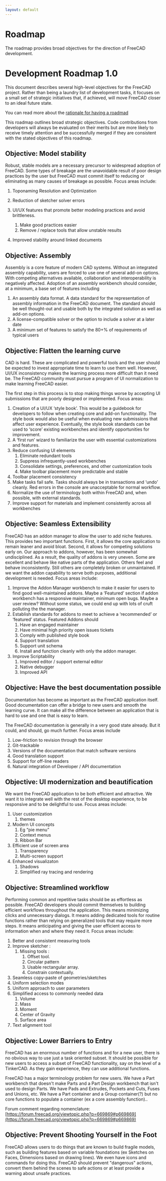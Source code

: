 ```yaml
---
layout: default
---
```


# Roadmap

The roadmap provides broad objectives for the direction of FreeCAD development.

# Development Roadmap 1.0

This document describes several high-level objectives for the FreeCAD project.  Rather than being a laundry list of development tasks, it focuses on a small set of strategic initiatives that, if achieved, will move FreeCAD closer to an ideal future state.

You can read more about the [rationale for having a roadmad](rationale.md)

This roadmap outlines broad strategic objectives. Code contributions from developers will always be evaluated on their merits but are more likely to receive timely attention and be successfully merged if they are consistent with the stated objectives of this roadmap.

## Objective: Model stability

Robust, stable models are a necessary precursor to widespread adoption of FreeCAD.  Some types of breakage are the unavoidable result of poor design practices by the user but FreeCAD must commit itself to reducing or eliminating as many causes of breakage as possible. Focus areas include:

1. Toponaming Resolution and Optimization
2. Reduction of sketcher solver errors
3. UI/UX features that promote better modeling practices and avoid brittleness.

    1. Make good practices easier
    2. Remove / replace tools that allow unstable results
4. Improved stability around linked documents

## Objective:  Assembly

Assembly is a core feature of modern CAD systems.  Without an integrated assembly capability, users are forced to use one of several add-on options.  With competing alternatives available, collaboration and interoperability is negatively affected.  Adoption of an assembly workbench should consider, at a minimum, a base set of features including

1. An assembly data format.  A data standard for the representation of assembly information in the FreeCAD document.  The standard should be well thought-out and usable both by the integrated solution as well as add-on options.
2. A license-compatible solver or the option to include a solver at a later date
3. A minimum set of features to satisfy the 80+% of requirements of typical users

## Objective: Flatten the learning curve

CAD is hard.  These are complicated and powerful tools and the user should be expected to invest appropriate time to learn to use them well.  However, UI/UX inconsistency makes the learning process more difficult than it need be.  The FreeCAD community must pursue a program of UI normalization to make learning FreeCAD easier.  

The first step in this process is to stop making things worse by accepting UI submissions that are poorly designed or implemented.  Focus areas:

1. Creation of a UI/UX ‘style book’.  This would be a guidebook for developers to follow when creating core and add-on functionality.  The style book would also be useful when evaluating new submissions that affect user experience.  Eventually, the style book standards can be used to ‘score’ existing workbenches and identify opportunities for improvement. 
2. A ‘first run’ wizard to familiarize the user with essential customizations and features.
3. Reduce confusing UI elements
    1. Eliminate redundant tools
    2. Suppress infrequently-used workbenches
    3. Consolidate settings, preferences, and other customization tools
    4. Make toolbar placement more predictable and stable
4. Toolbar placement consistency
5. Make tasks fail safe.  Tasks should always be in transactions and ‘undo’ cleanly. Red errors in the console are unacceptable for normal workflow.
6. Normalize the use of terminology both within FreeCAD and, when possible, with external standards.
7. Improve support for materials and implement consistently across all workbenches

## Objective:  Seamless Extensibility

FreeCAD has an addon manager to allow the user to add niche features.  This provides two important functions.  First, it allows the core application to remain leaner and avoid bloat. Second, it allows for competing solutions early on.  Our approach to addons, however, has been somewhat undisciplined.  As a result, the quality of addons is very uneven.  Some are excellent and behave like native parts of the application.  Others feel and behave inconsistently.  Still others are completely broken or unmaintained.  If we want the addon capability to serve both purposes, additional development is needed.  Focus areas include:

1. Improve the Addon Manager workbench to make it easier for users to find good well-maintained addons.  Maybe a ‘Featured’ section if addon workbench has a responsive maintainer, minimum open bugs.   Maybe a user review?  Without some status, we could end up with lots of cruft polluting the the manager.
2. Establish standards for addons to meet to achieve a ‘recommended’ or ‘featured’ status. Featured Addons should 
    1. Have an engaged maintainer
    2. Have minimal high priority open issues tickets
    3. Comply with published style book
    4. Support translation
    5. Support unit schema
    6. Install and function cleanly with only the addon manager.
3. Improve Scriptability
    1. Improved editor / support external editor
    2. Native debugger
    3. Improved API

## Objective:  Have the best documentation possible

Documentation has become as important as the FreeCAD application itself. Good documentation can offer a bridge to new users and smooth the learning curve. It can make all the difference between an application that is hard to use and one that is easy to learn.

The FreeCAD documentation is generally in a very good state already. But it could, and should, go much further.  Focus areas include

1. Low-friction to revision through the browser
2. Git-trackable
3. Versions of the documentation that match software versions
4. Good translation support
5. Support for off-line readers
6. Natural integration of Developer / API documentation

## Objective: UI modernization and beautification

We want the FreeCAD application to be both efficient and attractive.  We want it to integrate well with the rest of the desktop experience, to be responsive and to be delightful to use. Focus areas include:

1. User customization 
    1. themes
2. Modern UI concepts
    1. Eg “pie menu”
    2. Context menus
    3. Ribbon Bar
3. Efficient use of screen area
    1. Transparency
    2. Multi-screen support
4. Enhanced visualizaton
    1. Shadows
    2. Simplified ray tracing and rendering

## Objective: Streamlined workflow

Performing common and repetitive tasks should be as effortless as possible.  FreeCAD developers should commit themselves to building efficient workflows throughout the application.  This means minimizing clicks and unnecessary dialogs.  It means adding dedicated tools for routine functions rather than relying on generalized tools that may require more steps. It means anticipating and giving the user efficient access to information when and where they need it.  Focus areas include:

1. Better and consistent measuring tools
2. Improve sketcher : 
    1. Missing tools : 
        1. Offset tool.
        2. Circular pattern
        3. Usable rectangular array.
        4. Constrain contextually.
3. Seamless copy-paste of geometries/sketches
4. Uniform selection modes
5. Uniform approach to user parameters
6. Simplified access to commonly needed data
    1. Volume
    2. Mass
    3. Moment
    4. Center of Gravity
    5. Surface area
7. Text alignment tool

## Objective: Lower Barriers to Entry

FreeCAD has an enormous number of functions and for a new user, there is no obvious way to use just a task oriented subset.  It should be possible for new users to access a subset of FreeCAD functionality, say on the level of a TinkerCAD.  As they gain experience, they can use additional functions.

FreeCAD has a major terminology problem for new users.  We have a Part workbench that doesn't make Parts and a Part Design workbench that isn't used to design Parts.  We have Pads and Extrudes, Pockets and Cuts, Fuses and Unions, etc.  We have a Part container and a Group container(?) but no core functions to populate a container (ex a core assembly function)..

Forum comment regarding nomenclature: [https://forum.freecad.org/viewtopic.php?p=669869#p669869](https://forum.freecad.org/viewtopic.php?p=669869#p669869)

## Objective: Prevent Shooting Yourself in the Foot

FreeCAD allows users to do things that are known to build fragile models, such as building features based on variable foundations (ex Sketches on Faces, Dimensions based on drawing lines).  We even have icons and commands for doing this.  FreeCAD should prevent "dangerous" actions, convert them behind the scenes to safe actions or at least provide a warning about unsafe practices.
